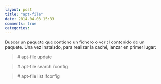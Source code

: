 ```yaml
---
layout: post
title: "apt-file"
date: 2014-04-03 15:33
comments: true
categories: 
---
```

Buscar un paquete que contiene un fichero o ver el contenido de un paquete. Una vez instalado, para realizar la caché,  lanzar en primer lugar:

>\# apt-file update

>\# apt-file search ifconfig

>\# apt-file list ifconfig

